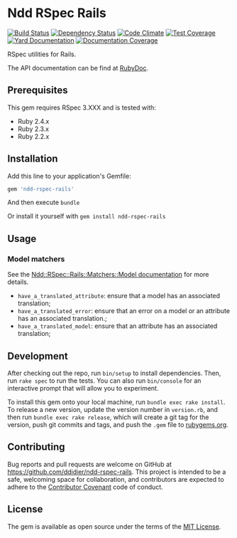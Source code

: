 # Ndd RSpec Rails

[![Build Status](https://secure.travis-ci.org/ddidier/ndd-rspec-rails.png)](http://travis-ci.org/ddidier/ndd-rspec-rails)
[![Dependency Status](https://gemnasium.com/ddidier/ndd-rspec-rails.png)](https://gemnasium.com/ddidier/ndd-rspec-rails)
[![Code Climate](https://codeclimate.com/github/ddidier/ndd-rspec-rails/badges/gpa.svg)](https://codeclimate.com/github/ddidier/ndd-rspec-rails)
[![Test Coverage](https://codeclimate.com/github/ddidier/ndd-rspec-rails/badges/coverage.svg)](https://codeclimate.com/github/ddidier/ndd-rspec-rails/coverage)
[![Yard Documentation](http://img.shields.io/badge/yard-docs-blue.svg)](http://www.rubydoc.info/github/ddidier/ndd-rspec-rails)
[![Documentation Coverage](https://inch-ci.org/github/ddidier/ndd-rspec-rails.svg)](https://inch-ci.org/github/ddidier/ndd-rspec-rails)

RSpec utilities for Rails.

The API documentation can be find at [RubyDoc](http://www.rubydoc.info/github/ddidier/ndd-rspec-rails).

## Prerequisites

This gem requires RSpec 3.XXX and is tested with:

- Ruby 2.4.x
- Ruby 2.3.x
- Ruby 2.2.x

## Installation

Add this line to your application's Gemfile:

```ruby
gem 'ndd-rspec-rails'
```

And then execute `bundle`

Or install it yourself with `gem install ndd-rspec-rails`

## Usage

### Model matchers

See the [Ndd::RSpec::Rails::Matchers::Model documentation](http://www.rubydoc.info/github/ddidier/ndd-rspec-rails/Ndd/RSpec/Rails/Matchers/Model) 
for more details.

- `have_a_translated_attribute`: ensure that a model has an associated translation;
- `have_a_translated_error`: ensure that an error on a model or an attribute has an associated translation.;
- `have_a_translated_model`: ensure that an attribute has an associated translation;

## Development

After checking out the repo, run `bin/setup` to install dependencies. Then, run `rake spec` to run the tests. You can 
also run `bin/console` for an interactive prompt that will allow you to experiment.

To install this gem onto your local machine, run `bundle exec rake install`. To release a new version, update the 
version number in `version.rb`, and then run `bundle exec rake release`, which will create a git tag for the version, 
push git commits and tags, and push the `.gem` file to [rubygems.org](https://rubygems.org).

## Contributing

Bug reports and pull requests are welcome on GitHub at https://github.com/ddidier/ndd-rspec-rails. This project is 
intended to be a safe, welcoming space for collaboration, and contributors are expected to adhere to the 
[Contributor Covenant](http://contributor-covenant.org) code of conduct.

## License

The gem is available as open source under the terms of the [MIT License](http://opensource.org/licenses/MIT).


